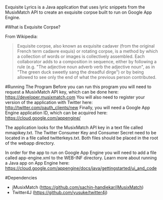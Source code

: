 Exquisite Lyrics is a Java application that uses lyric snippets from the MusixMatch API to create an exquisite corpse built to run on Google App Engine.

#What is Exquisite Corpse?

From Wikipedia:
>Exquisite corpse, also known as exquisite cadaver (from the original French term cadavre exquis) or rotating corpse, is a method by which a collection of words or images is collectively assembled. Each collaborator adds to a composition in sequence, either by following a rule (e.g. "The adjective noun adverb verb the adjective noun", as in "The green duck sweetly sang the dreadful dirge") or by being allowed to see only the end of what the previous person contributed.

#Running The Program
Before you can run this program you will need to request a MusixMatch API key, which can be done here: https://developer.musixmatch.com
You will also need to register your version of the application with Twitter here: http://twitter.com/oauth_clients/new
Finally, you will need a Google App Engine application ID, which can be acquired here: https://cloud.google.com/appengine/

The application looks for the MusixMatch API key in a text file called mmapikey.txt. The Twitter Consumer Key and Consumer Secret need to be located in a file called twitterkeys.txt. Both files should be placed in the root of the webapp directory.

In order for the app to run on Google App Engine you will need to add a file called app-engine.xml to the WEB-INF directory. Learn more about running a Java app on App Engine here: https://cloud.google.com/appengine/docs/java/gettingstarted/ui_and_code 

#Dependencies
- jMusixMatch (https://github.com/sachin-handiekar/jMusixMatch)
- Twitter4J (https://github.com/yusuke/twitter4j)
